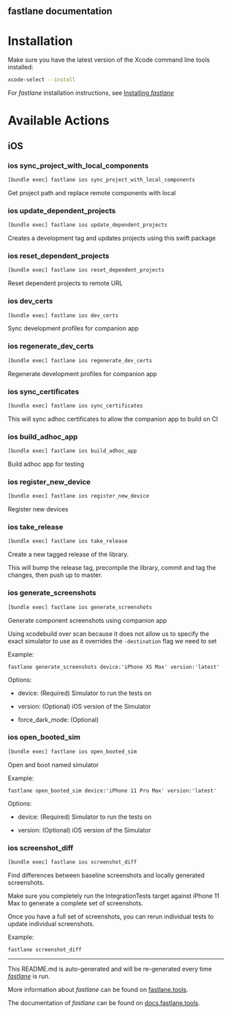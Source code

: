 fastlane documentation
----

# Installation

Make sure you have the latest version of the Xcode command line tools installed:

```sh
xcode-select --install
```

For _fastlane_ installation instructions, see [Installing _fastlane_](https://docs.fastlane.tools/#installing-fastlane)

# Available Actions

## iOS

### ios sync_project_with_local_components

```sh
[bundle exec] fastlane ios sync_project_with_local_components
```

Get project path and replace remote components with local

### ios update_dependent_projects

```sh
[bundle exec] fastlane ios update_dependent_projects
```

Creates a development tag and updates projects using this swift package

### ios reset_dependent_projects

```sh
[bundle exec] fastlane ios reset_dependent_projects
```

Reset dependent projects to remote URL

### ios dev_certs

```sh
[bundle exec] fastlane ios dev_certs
```

Sync development profiles for companion app

### ios regenerate_dev_certs

```sh
[bundle exec] fastlane ios regenerate_dev_certs
```

Regenerate development profiles for companion app

### ios sync_certificates

```sh
[bundle exec] fastlane ios sync_certificates
```

This will sync adhoc certificates to allow the companion app to build on CI

### ios build_adhoc_app

```sh
[bundle exec] fastlane ios build_adhoc_app
```

Build adhoc app for testing

### ios register_new_device

```sh
[bundle exec] fastlane ios register_new_device
```

Register new devices

### ios take_release

```sh
[bundle exec] fastlane ios take_release
```

Create a new tagged release of the library.

This will bump the release tag, precompile the library, commit and tag the changes, then push up to master.

### ios generate_screenshots

```sh
[bundle exec] fastlane ios generate_screenshots
```

Generate component screenshots using companion app

Using xcodebuild over scan because it does not allow us to specify the exact simulator to use as it overrides the `-destination` flag we need to set

Example:

 `fastlane generate_screenshots device:'iPhone XS Max' version:'latest'`

Options:

 - device: (Required) Simulator to run the tests on

 - version: (Optional) iOS version of the Simulator

 - force_dark_mode: (Optional)

### ios open_booted_sim

```sh
[bundle exec] fastlane ios open_booted_sim
```

Open and boot named simulator

Example:

`fastlane open_booted_sim device:'iPhone 11 Pro Max' version:'latest'`

Options:

 - device: (Required) Simulator to run the tests on

 - version: (Optional) iOS version of the Simulator

### ios screenshot_diff

```sh
[bundle exec] fastlane ios screenshot_diff
```

Find differences between baseline screenshots and locally generated screenshots.

Make sure you completely run the IntegrationTests target against iPhone 11 Max to generate a complete set of screenshots.

Once you have a full set of screenshots, you can rerun individual tests to update individual screenshots.

Example:

 `fastlane screenshot_diff`

----

This README.md is auto-generated and will be re-generated every time [_fastlane_](https://fastlane.tools) is run.

More information about _fastlane_ can be found on [fastlane.tools](https://fastlane.tools).

The documentation of _fastlane_ can be found on [docs.fastlane.tools](https://docs.fastlane.tools).
